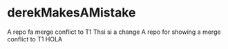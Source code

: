 # derekMakesAMistake
A repo fa merge conflict to T1
Thsi si a change
A repo for showing a merge conflict to T1 HOLA
